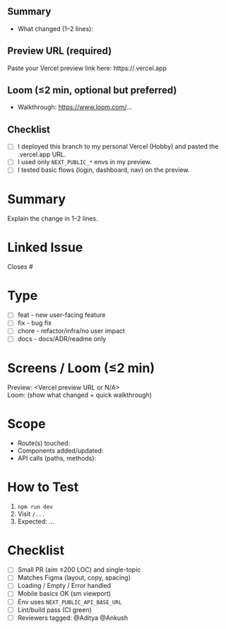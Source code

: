 ## Summary
- What changed (1–2 lines):

## Preview URL (required)
Paste your Vercel preview link here:
https://<your-branch>.vercel.app

## Loom (≤2 min, optional but preferred)
- Walkthrough: https://www.loom.com/...

## Checklist
- [ ] I deployed this branch to my personal Vercel (Hobby) and pasted the .vercel.app URL.
- [ ] I used only `NEXT_PUBLIC_*` envs in my preview.
- [ ] I tested basic flows (login, dashboard, nav) on the preview.
# Summary
Explain the change in 1–2 lines.

# Linked Issue
Closes #<issue-id>

# Type
- [ ] feat   - new user-facing feature
- [ ] fix    - bug fix
- [ ] chore  - refactor/infra/no user impact
- [ ] docs   - docs/ADR/readme only

# Screens / Loom (≤2 min)
Preview: <Vercel preview URL or N/A>  
Loom: <link> (show what changed + quick walkthrough)

# Scope
- Route(s) touched:
- Components added/updated:
- API calls (paths, methods):

# How to Test
1. `npm run dev`
2. Visit `/...`
3. Expected: …

# Checklist
- [ ] Small PR (aim ≤200 LOC) and single-topic
- [ ] Matches Figma (layout, copy, spacing)
- [ ] Loading / Empty / Error handled
- [ ] Mobile basics OK (sm viewport)
- [ ] Env uses `NEXT_PUBLIC_API_BASE_URL`
- [ ] Lint/build pass (CI green)
- [ ] Reviewers tagged: @Aditya @Ankush
